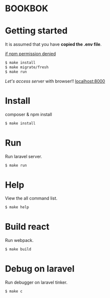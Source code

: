 # BOOKBOK

# Getting started
It is assumed that you have **copied the .env file**.

[if npm permission denied](https://qiita.com/okoysm/items/ced3c3de30af1035242d)

```bash
$ make install
$ make migrate/fresh
$ make run
```

*Let's access server* with browser!!
<localhost:8000>

# Install
composer & npm install

```bash
$ make install
```

# Run
Run laravel server.

```bash
$ make run
```

# Help
View the all command list.

```bash
$ make help
```

# Build react
Run webpack.

```bash
$ make build
```

# Debug on laravel
Run debugger on laravel tinker.

```bash
$ make c
```
